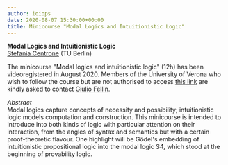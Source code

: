```yaml
---
author: ioiops
date: 2020-08-07 15:30:00+00:00
title: Minicourse "Modal Logics and Intuitionistic Logic"
---
```


**Modal Logics and Intuitionistic Logic**\
[Stefania Centrone](https://www.philosophie.tu-berlin.de/menue/fachgebiete/theoretische_philosophie/priv_doz_dr_stefania_centrone/) (TU Berlin)

The minicourse "Modal logics and intuitionistic logic" (12h) has been videoregistered in August 2020. Members of the University of Verona who wish to follow the course but are not authorised to access [this link](https://moodle.univr.it/moodle/course/view.php?id=4217) are kindly asked to contact [Giulio Fellin](https://www.di.univr.it/?ent=persona&id=40478&lang=it).

_Abstract_\
Modal logics capture concepts of necessity and possibility; 
intuitionistic logic models computation and construction. This 
minicourse is intended to introduce into both kinds of logic with 
particular attention on their interaction, from the angles of syntax
and semantics but with a certain proof-theoretic flavour. One
highlight will be Gödel's embedding of intuitionistic propositional
logic into the modal logic S4, which stood at the beginning of
provability logic.
